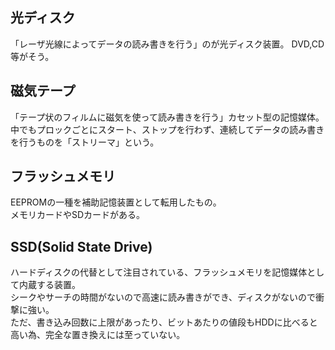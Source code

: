 ## 光ディスク

「レーザ光線によってデータの読み書きを行う」のが光ディスク装置。
DVD,CD等がそう。

## 磁気テープ

「テープ状のフィルムに磁気を使って読み書きを行う」カセット型の記憶媒体。  
中でもプロックごとにスタート、ストップを行わず、連続してデータの読み書きを行うものを「ストリーマ」という。

## フラッシュメモリ

EEPROMの一種を補助記憶装置として転用したもの。  
メモリカードやSDカードがある。

## SSD(Solid State Drive)

ハードディスクの代替として注目されている、フラッシュメモリを記憶媒体として内蔵する装置。  
シークやサーチの時間がないので高速に読み書きができ、ディスクがないので衝撃に強い。  
ただ、書き込み回数に上限があったり、ビットあたりの値段もHDDに比べると高い為、完全な置き換えには至っていない。